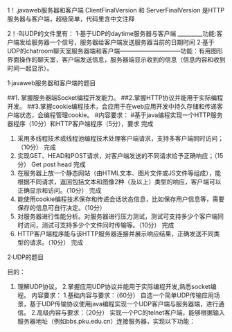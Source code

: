 
1！.javaweb服务器和客户端
ClientFinalVersion 和 ServerFinalVersion  是HTTP服务器与客户端，超级简单，代码里含中文注释

2！·叫UDP的文件里有：
                1·基于UDP的daytime服务器与客户端 _________功能:客户端发给服务器一个信号，服务器给客户端发送服务器当前的日期时间
                2·基于UDP的chatroom聊天室服务器端和客户端——————————功能：有用图形界面操作的聊天室，客户端发送信息，服务器端显示收到的信息（信息内容和收到时间一起显示）。
                


1·javaweb服务器和客户端的题目

##1. 掌握服务器端Socket编程开发能力。
##2.掌握HTTP协议并能用于实际编程开发。
##3.掌握cookie编程技术，会应用于在web应用开发中持久存储和传递客户端状态，会编程管理cookie。
#内容要求：
#基于java编程实现一个HTTP服务器程序（10分）和HTTP客户端程序（5分），要求		完成
1.	采用多线程技术或线程池编程技术处理客户端请求，支持多客户端同时访问；（10分）
完成
2.	实现GET、HEAD和POST请求，对客户端发送的不同请求给予正确响应；（15分）
Get post  head  完成 
3.	在服务器上放一个静态网站（由HTML文本、图片文件或JS文件等组成），能根据不同请求，返回包括文本和图像2种（及以上）类型的响应，客户端可以正确显示和访问。（10分）
完成
4.	能使用cookie编程技术保存和传递会话状态信息，比如保存用户信息等，需要保存的信息可自行决定。（10分）
5.	对服务器进行性能分析。对服务器进行压力测试，测试可支持多少个客户端同时访问，测试可支持多少个文件同时传输等。（10分）
完成
6.	HTTP客户端程序能与该HTTP服务器连接并展示响应结果，正确发送不同类型的请求。（10分）
完成 


2·UDP的题目

目的：
1. 理解UDP协议。
2.掌握应用UDP协议并能用于实际编程开发,熟悉socket编程。
内容要求：
1.基础内容与要求：（60分）
自选一个简单UDP传输应用场景，基于UDP传输协议使用java编程实现一个UDP客户端与服务器端，进行通信。
2.高级内容与要求：（20分）
实现一个PC的telnet客户端，能够根据输入服务器地址（例如bbs.pku.edu.cn）连接服务器，实现以下功能：
